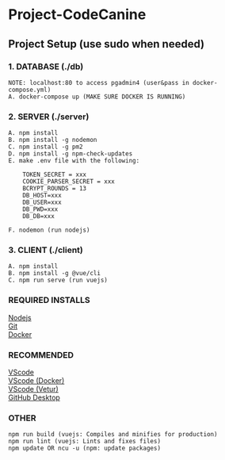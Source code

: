 # Project-CodeCanine

## Project Setup (use sudo when needed)

### 1. DATABASE (./db)
```
NOTE: localhost:80 to access pgadmin4 (user&pass in docker-compose.yml)
A. docker-compose up (MAKE SURE DOCKER IS RUNNING)
```

### 2. SERVER (./server)
```
A. npm install
B. npm install -g nodemon
C. npm install -g pm2
D. npm install -g npm-check-updates
E. make .env file with the following:

    TOKEN_SECRET = xxx
    COOKIE_PARSER_SECRET = xxx
    BCRYPT_ROUNDS = 13
    DB_HOST=xxx
    DB_USER=xxx
    DB_PWD=xxx
    DB_DB=xxx

F. nodemon (run nodejs)
```

### 3. CLIENT (./client)
```
A. npm install
B. npm install -g @vue/cli
C. npm run serve (run vuejs)
```

### REQUIRED INSTALLS
[Nodejs](https://nodejs.org/en/download/)</br>
[Git](https://git-scm.com/downloads)</br>
[Docker](https://docs.docker.com/get-docker/)</br>


### RECOMMENDED
[VScode](https://code.visualstudio.com/)</br>
[VScode (Docker)](https://marketplace.visualstudio.com/items?itemName=ms-azuretools.vscode-docker)</br>
[VScode (Vetur)](https://marketplace.visualstudio.com/items?itemName=octref.vetur)</br>
[GitHub Desktop](https://desktop.github.com/)</br>



### OTHER
```
npm run build (vuejs: Compiles and minifies for production)
npm run lint (vuejs: Lints and fixes files)
npm update OR ncu -u (npm: update packages)
```

